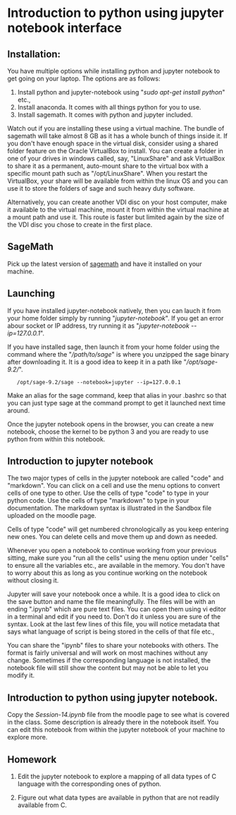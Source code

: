 # Introduction to python using jupyter notebook interface


## Installation:

You have multiple options while installing python and jupyter notebook
to get going on your laptop. The options are as follows:

1.  Install python and jupyter-notebook using "*sudo apt-get install
    python*" etc.,
2.  Install anaconda. It comes with all things python for you to use.
3.  Install sagemath. It comes with python and jupyter included.

Watch out if you are installing these using a virtual machine. The
bundle of sagemath will take almost 8 GB as it has a whole bunch of
things inside it. If you don't have enough space in the virtual disk,
consider using a shared folder feature on the Oracle VirtualBox to
install. You can create a folder in one of your drives in windows
called, say, "LinuxShare" and ask VirtualBox to share it as a permanent,
auto-mount share to the virtual box with a specific mount path such as
"/opt/LinuxShare". When you restart the VirtualBox, your share will be
available from within the linux OS and you can use it to store the
folders of sage and such heavy duty software.

Alternatively, you can create another VDI disc on your host computer,
make it available to the virtual machine, mount it from within the
virtual machine at a mount path and use it. This route is faster but
limited again by the size of the VDI disc you chose to create in the
first place.

## SageMath

Pick up the latest version of [sagemath](https://www.sagemath.org/) and have it installed on your machine. 

## Launching

If you have installed jupyter-notebook natively, then you can lauch it
from your home folder simply by running "*jupyter-notebook*". If you get
an error abour socket or IP address, try running it as
"*jupyter-notebook \--ip=127.0.0.1*".

If you have installed sage, then launch it from your home folder using
the command where the "*/path/to/sage*" is where you unzipped the sage
binary after downloading it. It is a good idea to keep it in a path like
"*/opt/sage-9.2/*".

       /opt/sage-9.2/sage --notebook=jupyter --ip=127.0.0.1

Make an alias for the sage command, keep that alias in your .bashrc so 
that you can just type sage at the command prompt to get it launched
next time around.

Once the jupyter notebook opens in the browser, you can create a new
notebook, choose the kernel to be python 3 and you are ready to use
python from within this notebook.

## Introduction to jupyter notebook

The two major types of cells in the jupyter notebook are called "code"
and "markdown". You can click on a cell and use the menu options to
convert cells of one type to other. Use the cells of type "code" to type
in your python code. Use the cells of type "markdown" to type in your
documentation. The markdown syntax is illustrated in the Sandbox file
uploaded on the moodle page.

Cells of type "code" will get numbered chronologically as you keep
entering new ones. You can delete cells and move them up and down as
needed.

Whenever you open a notebook to continue working from your previous
sitting, make sure you "run all the cells" using the menu option under
"cells" to ensure all the variables etc., are available in the memory.
You don't have to worry about this as long as you continue working on
the notebook without closing it.

Jupyter will save your notebook once a while. It is a good idea to click
on the save button and name the file meaningfully. The files will be
with an ending ".ipynb" which are pure text files. You can open them
using vi editor in a terminal and edit if you need to. Don't do it
unless you are sure of the syntax. Look at the last few lines of this
file, you will notice metadata that says what language of script is
being stored in the cells of that file etc.,

You can share the "ipynb" files to share your notebooks with others. The
format is fairly universal and will work on most machines without any
change. Sometimes if the corresponding language is not installed, the
notebook file will still show the content but may not be able to let you
modify it.

## Introduction to python using jupyter notebook.

Copy the *Session-14.ipynb* file from the moodle page to see what is
covered in the class. Some description is already there in the notebook
itself. You can edit this notebook from within the jupyter notebook of
your machine to explore more.

## Homework

1. Edit the jupyter notebook to explore a mapping of all data types
of C language with the corresponding ones of python.

2. Figure out what data types are available in python that are not
readily available from C.
